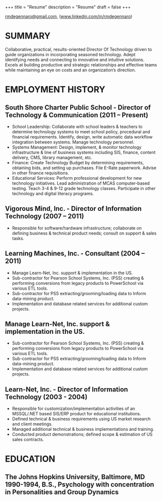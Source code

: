 +++
title = "Resume"
description = "Resume"
draft = false
+++

rmdegennaro@gmail.com, (www.linkedin.com/in/rmdegennaro)

# SUMMARY

Collaborative, practical, results-oriented Director Of Technology driven to guide organizations in incorporating seasoned technology. Adept identifying needs and connecting to innovative and intuitive solutions.  Excels at building productive and strategic relationships and effective teams while maintaining an eye on costs and an organization’s direction.

# EMPLOYMENT HISTORY

## South Shore Charter Public School - Director of Technology & Communication (2011 – Present)
  * School Leadership:  Collaborate with school leaders & teachers to determine technology systems to meet school policy, procedural and financial requirements. Identify,  design, write automatic data workflow integration between systems. Manage technology personnel.
  * Systems Management:  Design, implement, & monitor technology infrastructure & line of business systems including SIS, finance, content delivery, CMS, library management, etc.
  * Finance:  Create Technology Budget by determining requirements, obtaining bids, and setting up purchases.  File E-Rate paperwork. Advise in other finance requisitions.
  * Educational Services:  Perform professional development for new technology initiatives.  Lead administration of MCAS computer-based testing.  Teach 3-4 & 9-12 grade technology classes.  Participate in other technology and digital literacy programs.

## Vigorous Mind, Inc. - Director of Information Technology (2007 – 2011)
  * Responsible for software/hardware infrastructure; collaborate on defining business & technical product needs; consult on support & sales tasks.

## Learning Machines, Inc. - Consultant (2004 – 2011)
  * Manage Learn-Net, Inc. support & implementation in the US.  
  * Sub-contractor for Pearson School Systems, Inc. (PSS) creating & performing conversions from legacy products to PowerSchool via various ETL tools.  
  * Sub-contractor for PSS extracting/grooming/loading data to Inform data-mining product.
  * Implementation and database related services for additional custom projects.

## Manage Learn-Net, Inc. support & implementation in the US.  
  * Sub-contractor for Pearson School Systems, Inc. (PSS) creating & performing conversions from legacy products to PowerSchool via various ETL tools.  
  * Sub-contractor for PSS extracting/grooming/loading data to Inform data-mining product.
  * Implementation and database related services for additional custom projects.

## Learn-Net, Inc. - Director of Information Technology (2003 - 2004)
  * Responsible for customization/implementation activities of an MSSQL/.NET based SIS/ERP product for educational institutions.
  * Defined technical & business requirements using US market research and client meetings.
  * Managed additional technical & business implementations and training.
  * Conducted product demonstrations; defined scope & estimation of US sales contracts.

# EDUCATION

## The Johns Hopkins University, Baltimore, MD 1990-1994, B.S., Psychology with concentration in Personalities and Group Dynamics
